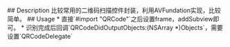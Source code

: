 <img sec=https://github.com/yuejieee/QRCode/blob/master/PreviewImage.gif width=500/>
## Description
比较常用的二维码扫描控件封装，利用AVFundation实现，比较简单。
## Usage
* 直接`#import "QRCode"`之后设置frame，addSubview即可。
* 识别完成后回调`QRCodeDidOutputObjects:(NSArray *)Objects`，需要设置`QRCodeDelegate`
